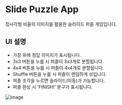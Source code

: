 # Slide Puzzle App
정사각형 비율의 이미지를 활용한 슬라이드 퍼즐 게임입니다.

## UI 설명
+ 가장 위에 정답 이미지가 표시됩니다.
+ 3x3 버튼을 누를 시 퍼즐이 3x3개로 분할됩니다.
+ 4x4 버튼을 누를 시 퍼즐이 4x4개로 분할됩니다.
+ Shuffle 버튼을 누를 시 퍼즐이 랜덤하게 섞입니다.
+ 퍼즐 조각을 누르면 슬라이드(이동)가 가능합니다.
+ 퍼즐 완성 시 'FINISH!' 문구가 표시됩니다.

![image](https://user-images.githubusercontent.com/86291473/195110005-3b739a6c-fbc6-4197-91af-3fa3b32a90b9.png)
